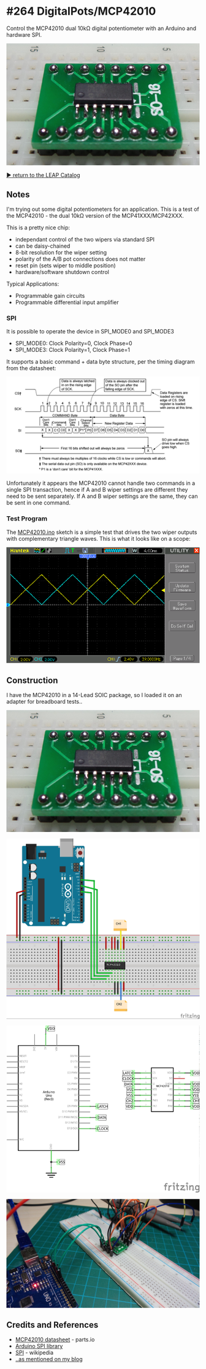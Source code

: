 # #264 DigitalPots/MCP42010

Control the MCP42010 dual 10kΩ digital potentiometer with an Arduino and hardware SPI.

![Build](./assets/MCP42010_build.jpg?raw=true)


[:arrow_forward: return to the LEAP Catalog](http://leap.tardate.com)

## Notes

I'm trying out some digital potentiometers for an application.
This is a test of the MCP42010 - the dual 10kΩ version of the MCP41XXX/MCP42XXX.

This is a pretty nice chip:

* independant control of the two wipers via standard SPI
* can be daisy-chained
* 8-bit resolution for the wiper setting
* polarity of the A/B pot connections does not matter
* reset pin (sets wiper to middle position)
* hardware/software shutdown control

Typical Applications:

* Programmable gain circuits
* Programmable differential input amplifier


### SPI

It is possible to operate the device in SPI_MODE0 and SPI_MODE3

* SPI_MODE0: Clock Polarity=0, Clock Phase=0
* SPI_MODE3: Clock Polarity=1, Clock Phase=1

It supports a basic command + data byte structure, per the timing diagram from the datasheet:

![spi_timing](./assets/spi_timing.png?raw=true)

Unfortunately it appears the MCP42010 cannot handle two commands in a single SPI transaction,
hence if A and B wiper settings are different they need to be sent separately.
If A and B wiper settings are the same, they can be sent in one command.

### Test Program

The [MCP42010.ino](./MCP42010.ino) sketch is a simple test that drives the two wiper outputs with complementary triangle waves.
This is what it looks like on a scope:

![scope](./assets/scope.gif?raw=true)


## Construction

I have the MCP42010 in a 14-Lead SOIC package, so I loaded it on an adapter for breadboard tests..

![Build](./assets/MCP42010_build.jpg?raw=true)

![Breadboard](./assets/MCP42010_bb.jpg?raw=true)

![Schematic](./assets/MCP42010_schematic.jpg?raw=true)

![MCP42010_breadboard](./assets/MCP42010_breadboard.jpg?raw=true)


## Credits and References
* [MCP42010 datasheet](http://parts.io/detail/1372149/MCP42010-I%2FSL) - parts.io
* [Arduino SPI library](https://www.arduino.cc/en/Reference/SPI)
* [SPI](https://en.wikipedia.org/wiki/Serial_Peripheral_Interface_Bus) - wikipedia
* [..as mentioned on my blog](http://blog.tardate.com/2017/04/leap264-mcp42010-digital-pot.html)
